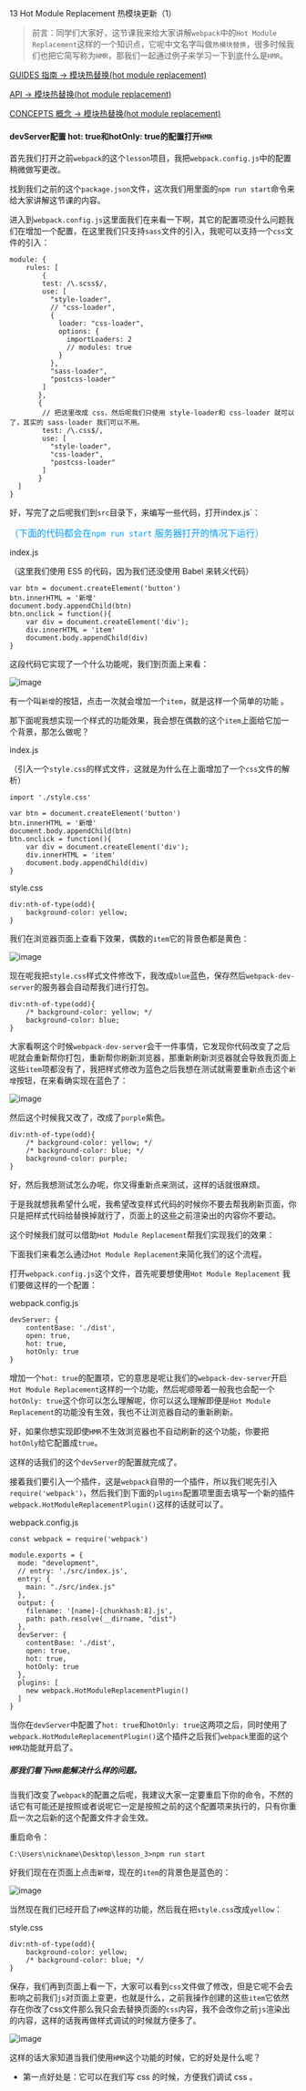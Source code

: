 13 Hot Module Replacement 热模块更新（1）

> 前言：同学们大家好，这节课我来给大家讲解`webpack`中的`Hot Module Replacement`这样的一个知识点，它呢中文名字叫做`热模块替换`，很多时候我们也把它简写称为`HMR`，那我们一起通过例子来学习一下到底什么是`HMR`。

[GUIDES 指南 -> 模块热替换(hot module replacement)](https://www.webpackjs.com/guides/hot-module-replacement/)

[API -> 模块热替换(hot module replacement)](https://www.webpackjs.com/api/hot-module-replacement/)

[CONCEPTS 概念 -> 模块热替换(hot module replacement)](https://www.webpackjs.com/concepts/hot-module-replacement/)


#### devServer配置 hot: true和hotOnly: true的配置打开`HMR`

首先我们打开之前`webpack`的这个`lesson`项目，我把`webpack.config.js`中的配置稍微做写更改。

找到我们之前的这个`package.json`文件，这次我们用里面的`npm run start`命令来给大家讲解这节课的内容。

进入到`webpack.config.js`这里面我们在来看一下啊，其它的配置项没什么问题我们在增加一个配置，在这里我们只支持`sass`文件的引入，我呢可以支持一个`css`文件的引入：

```
module: {
    rules: [
        {
        test: /\.scss$/,
        use: [
          "style-loader",
          // "css-loader",
          {
            loader: "css-loader",
            options: {
              importLoaders: 2
              // modules: true
            }
          },
          "sass-loader",
          "postcss-loader"
        ]
       },
       {
        // 把这里改成 css，然后呢我们只使用 style-loader和 css-loader 就可以了，其实的 sass-loader 我们可以不用。
        test: /\.css$/,
        use: [
          "style-loader",
          "css-loader",
          "postcss-loader"
        ]
       }
  ]
}
```

好，写完了之后呢我们到`src`目录下，来编写一些代码，打开index.js`：

<font color=#0099ff size=3 >（下面的代码都会在`npm run start` 服务器打开的情况下运行）</font>

index.js

（这里我们使用 ES5 的代码，因为我们还没使用 Babel 来转义代码）

```
var btn = document.createElement('button')
btn.innerHTML = '新增'
document.body.appendChild(btn)
btn.onclick = function(){
    var div = document.createElement('div');
    div.innerHTML = 'item'
    document.body.appendChild(div)
}

```

这段代码它实现了一个什么功能呢，我们到页面上来看：

![image](http://m.qpic.cn/psc?/V12UXEll2JjLTU/S1G4*2hi*D5aPIJug2nMa6rqRHXfCy0XSaj2rJzpsRqSPQlDAZxceUDnMZKeF5IPnoyGcXDEQMlCJzEskG1AliRV2JhwSzRnfMmRl422UMo!/b&bo=MQGqAAAAAAARB6o!&rf=viewer_4&t=5)

有一个叫`新增`的按钮，点击一次就会增加一个`item`，就是这样一个简单的功能
。

那下面呢我想实现一个样式的功能效果，我会想在偶数的这个`item`上面给它加一个背景，那怎么做呢？

index.js

（引入一个`style.css`的样式文件，这就是为什么在上面增加了一个`css`文件的解析）

```
import './style.css'

var btn = document.createElement('button')
btn.innerHTML = '新增'
document.body.appendChild(btn)
btn.onclick = function(){
    var div = document.createElement('div');
    div.innerHTML = 'item'
    document.body.appendChild(div)
}

```

style.css

```
div:nth-of-type(odd){
    background-color: yellow;
}
```

我们在浏览器页面上查看下效果，偶数的`item`它的背景色都是黄色：

![image](http://m.qpic.cn/psc?/V12UXEll2JjLTU/S1G4*2hi*D5aPIJug2nMa8hN1vGidKJpIVxln8V3gJALphtIQ6MWN9bH0GhK2PM10BZQ3hl.s2BF1siDWFCpcdl8ljpEFji2vZ*QzCggmCo!/b&bo=JwHqAAAAAAARB*w!&rf=viewer_4&t=5)

现在呢我把`style.css`样式文件修改下，我改成`blue`蓝色，保存然后`webpack-dev-server`的服务器会自动帮我们进行打包。

```
div:nth-of-type(odd){
    /* background-color: yellow; */
    background-color: blue;
}
```

大家看啊这个时候`webpack-dev-server`会干一件事情，它发现你代码改变了之后
呢就会重新帮你打包，重新帮你刷新浏览器，那重新刷新浏览器就会导致我页面上这些`item`项都没有了，我把样式修改为蓝色之后我想在测试就需要重新点击这个`新增`按钮，在来看确实现在蓝色了：

![image](http://m.qpic.cn/psc?/V12UXEll2JjLTU/S1G4*2hi*D5aPIJug2nMa6Tv.35JaurJiFKq7trf1KJ*oGD7E7znsGranYfxvU.aypJVUjJ8eAHOYqapwK.vVHgVNHCLiVx1J089bC2QygU!/b&bo=IQHMAAAAAAARB9w!&rf=viewer_4&t=5)

然后这个时候我又改了，改成了`purple`紫色。

```
div:nth-of-type(odd){
    /* background-color: yellow; */
    /* background-color: blue; */
    background-color: purple;
}
```

好，然后我想测试怎么办呢，你又得重新点来测试，这样的话就很麻烦。

于是我就想我希望什么呢，我希望改变样式代码的时候你不要去帮我刷新页面，你只是把样式代码给替换掉就行了，页面上的这些之前渲染出的内容你不要动。

这个时候我们就可以借助`Hot Module Replacement`帮我们实现我们的效果：

下面我们来看怎么通过`Hot Module Replacement`来简化我们的这个流程。

打开`webpack.config.js`这个文件，首先呢要想使用`Hot Module Replacement`
我们要做这样的一个配置：

webpack.config.js

```
devServer: {
    contentBase: './dist',
    open: true,
    hot: true,
    hotOnly: true
}
```

增加一个`hot: true`的配置项，它的意思是呢让我们的`webpack-dev-server`开启`Hot Module Replacement`这样的一个功能，然后呢顺带着一般我也会配一个`hotOnly: true`这个你可以怎么理解呢，你可以这么理解即便是`Hot Module Replacement`的功能没有生效，我也不让浏览器自动的重新刷新。

好，如果你想实现即使`HMR`不生效浏览器也不自动刷新的这个功能，你要把`hotOnly`给它配置成`true`。

这样的话我们的这个`devServer`的配置就完成了。

接着我们要引入一个插件，这是`webpack`自带的一个插件，所以我们呢先引入`require('webpack')`，然后我们到下面的`plugins`配置项里面去填写一个新的插件
`webpack.HotModuleReplacementPlugin()`这样的话就可以了。

webpack.config.js

```
const webpack = require('webpack')

module.exports = {
  mode: "development",
  // entry: './src/index.js',
  entry: {
    main: "./src/index.js"
  },
  output: {
    filename: '[name]-[chunkhash:8].js',
    path: path.resolve(__dirname, "dist")
  },
  devServer: {
    contentBase: './dist',
    open: true,
    hot: true,
    hotOnly: true
  },
  plugins: [
    new webpack.HotModuleReplacementPlugin()
  ]
}
```

当你在`devServer`中配置了`hot: true`和`hotOnly: true`这两项之后，同时使用了`webpack.HotModuleReplacementPlugin()`这个插件之后我们`webpack`里面的这个`HMR`功能就开启了。

##### 那我们看下`HMR`能解决什么样的问题。

当我们改变了`webpack`的配置之后呢，我建议大家一定要重启下你的命令，不然的话它有可能还是按照或者说呢它一定是按照之前的这个配置项来执行的，只有你重启一次之后新的这个配置文件才会生效。

重启命令：

```
C:\Users\nickname\Desktop\lesson_3>npm run start
```

好我们现在在页面上点击`新增`，现在的`item`的背景色是蓝色的：

![image](http://m.qpic.cn/psc?/V12UXEll2JjLTU/S1G4*2hi*D5aPIJug2nMa6Tv.35JaurJiFKq7trf1KJ*oGD7E7znsGranYfxvU.aypJVUjJ8eAHOYqapwK.vVHgVNHCLiVx1J089bC2QygU!/b&bo=IQHMAAAAAAARB9w!&rf=viewer_4&t=5)

当然现在我们已经开启了`HMR`这样的功能，然后我在把`style.css`改成`yellow`：

style.css

```
div:nth-of-type(odd){
    background-color: yellow;
    /* background-color: blue; */
}
```

保存，我们再到页面上看一下，大家可以看到`css`文件做了修改，但是它呢不会去影响之前我们`js`对页面上变更，也就是什么，之前我操作创建的这些`item`它依然存在你改了css文件那么我只会去替换页面的`css`内容，我不会改你之前`js`渲染出的内容，这样的话我再做样式调试的时候就方便多了。

![image](http://m.qpic.cn/psc?/V12UXEll2JjLTU/S1G4*2hi*D5aPIJug2nMaxDD1yRZonNaMeLL06UJfQkbbo9IVJ1TMjGbsZGSDCFYMLNtNMlERe72po7KooYFZ*D00hlq021xnYnuuS4JVfw!/b&bo=.ADNAAAAAAARBwU!&rf=viewer_4&t=5)


这样的话大家知道当我们使用`HMR`这个功能的时候，它的好处是什么呢？

- 第一点好处是：它可以在我们写 css 的时候，方便我们调试 css 。
 